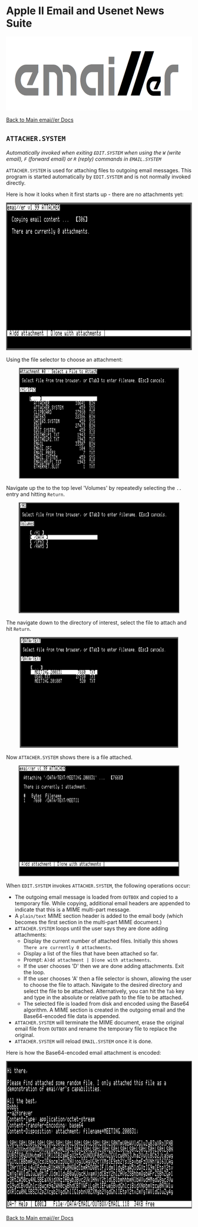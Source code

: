# Apple II Email and Usenet News Suite

<p align="center"><img src="img/emailler-logo.png" alt="emai//er-logo" height="200px"></p>

[Back to Main emai//er Docs](README-emailler.md#detailed-documentation-for-email-functions)

## `ATTACHER.SYSTEM`

*Automatically invoked when exiting `EDIT.SYSTEM` when using the `W` (write email), `F` (forward email) or `R` (reply) commands in `EMAIL.SYSTEM`*

`ATTACHER.SYSTEM` is used for attaching files to outgoing email messages.  This program is started automatically by `EDIT.SYSTEM` and is not normally invoked directly.

Here is how it looks when it first starts up - there are no attachments yet:
<p align="center"><img src="img/attacher-0.png" alt="Attacher Startup" height="400px"></p>

Using the file selector to choose an attachment:
<p align="center"><img src="img/attacher-fileui.png" alt="Attacher File UI" height="300px"></p>

Navigate up the to the top level 'Volumes' by repeatedly selecting the `..` entry and hitting `Return`.
<p align="center"><img src="img/attacher-fileui-vols.png" alt="Attacher File UI" height="300px"></p>

The navigate down to the directory of interest, select the file to attach and hit `Return`.
<p align="center"><img src="img/attacher-fileui-select.png" alt="Attacher File UI" height="300px"></p>

Now `ATTACHER.SYSTEM` shows there is a file attached.
<p align="center"><img src="img/attacher-1.png" alt="Attacher with One File" height="300px"></p>

When `EDIT.SYSTEM` invokes `ATTACHER.SYSTEM`, the following operations occur:

 - The outgoing email message is loaded from `OUTBOX` and copied to a temporary file. While copying, additional email headers are appended to indicate that this is a MIME multi-part message.
 - A `plain/text` MIME section header is added to the email body (which becomes the first section in the multi-part MIME document.)
 - `ATTACHER.SYSTEM` loops until the user says they are done adding attachments:
   - Display the current number of attached files. Initially this shows `There are currently 0 attachments`.
   - Display a list of the files that have been attached so far.
   - Prompt: `A)dd attachment | D)one with attachments`.
   - If the user chooses 'D' then we are done adding attachments. Exit the loop.
   - If the user chooses 'A' then a file selector is shown, allowing the user to choose the file to attach. Navigate to the desired directory and select the file to be attached. Alternatively, you can hit the `Tab` key and type in the absolute or relative path to the file to be attached.
   - The selected file is loaded from disk and encoded using the Base64 algorithm. A MIME section is created in the outgoing email and the Base64-encoded file data is appended.
 - `ATTACHER.SYSTEM` will terminate the MIME document, erase the original email file from `OUTBOX` and rename the temporary file to replace the original.
 - `ATTACHER.SYSTEM` will reload `EMAIL.SYSTEM` once it is done.

Here is how the Base64-encoded email attachment is encoded:
<p align="center"><img src="img/edit-email-base64.png" alt="Base64 Encoded" height="400px"></p>


[Back to Main emai//er Docs](README-emailler.md#detailed-documentation-for-email-functions)

